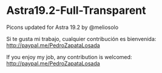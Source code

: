 # Astra19.2-Full-Transparent
Picons updated for Astra 19.2 by @meliosolo

Si te gusta mi trabajo, cualquier contribución es bienvenida: http://paypal.me/PedroZapataLosada

If you enjoy my job, any contribution is welcomed: http://paypal.me/PedroZapataLosada
